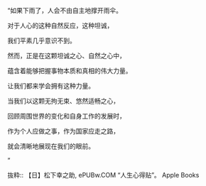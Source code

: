“如果下雨了，人会不由自主地撑开雨伞。

对于人心的这种自然反应，这种坦诚，

我们平素几乎意识不到。

然而，正是在这颗坦诚之心、自然之心中，

蕴含着能够把握事物本质和真相的伟大力量。

让我们都来学会拥有这种力量。

当我们以这颗无拘无束、悠然适畅之心，

回顾周围世界的变化和自身工作的发展时，

作为个人应做之事，作为国家应走之路，

就会清晰地展现在我们的眼前。

”

抜粋:: 【日】松下幸之助, ePUBw.COM  “人生心得贴”。 Apple Books  
